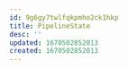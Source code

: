 ```yaml
---
id: 9g6gy7twlfqkpmho2ck1hkp
title: PipelineState
desc: ''
updated: 1670502852013
created: 1670502852013
---
```

